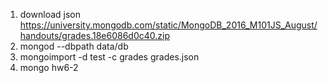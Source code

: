1) download json https://university.mongodb.com/static/MongoDB_2016_M101JS_August/handouts/grades.18e6086d0c40.zip  
2) mongod --dbpath data/db  
3) mongoimport -d test -c grades grades.json  
4) mongo hw6-2
